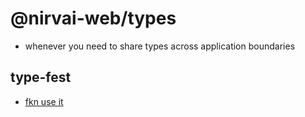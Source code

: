 # @nirvai-web/types

- whenever you need to share types across application boundaries

## type-fest

- [fkn use it](https://github.com/sindresorhus/type-fest#api)
